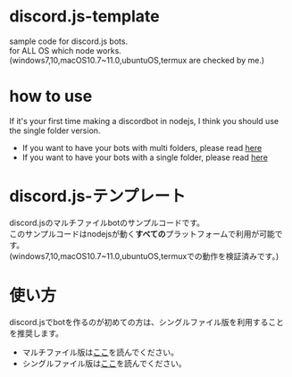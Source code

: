 # discord.js-template
sample code for discord.js bots.  
for ALL OS which node works.  
(windows7,10,macOS10.7~11.0,ubuntuOS,termux are checked by me.)
# how to use
If it's your first time making a discordbot in nodejs, I think you should use the single folder version.  
- If you want to have your bots with multi folders, please read [here](multi/README.md)  
- If you want to have your bots with a single folder, please read [here](single/README.md)  
# discord.js-テンプレート
discord.jsのマルチファイルbotのサンプルコードです。  
このサンプルコードはnodejsが動く**すべての**プラットフォームで利用が可能です。  
(windows7,10,macOS10.7~11.0,ubuntuOS,termuxでの動作を検証済みです。)
# 使い方
discord.jsでbotを作るのが初めての方は、シングルファイル版を利用することを推奨します。  
- マルチファイル版は[ここ](multi/README.md#discord.js-テンプレート)を読んでください。  
- シングルファイル版は[ここ](single/README.md#discord.js-テンプレート)を読んでください。  

